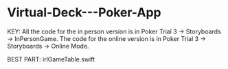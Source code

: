 # Virtual-Deck---Poker-App
KEY:
All the code for the in person version is in Poker Trial 3 -> Storyboards -> InPersonGame. The code for the online version is in Poker Trial 3 -> Storyboards -> Online Mode.

BEST PART: irlGameTable.swift
